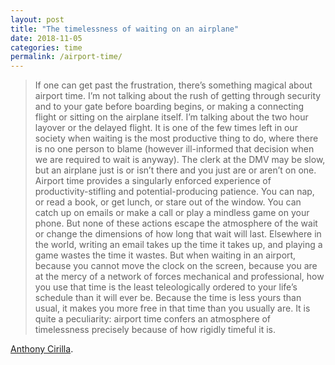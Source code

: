 ```yaml
---
layout: post
title: "The timelessness of waiting on an airplane"
date: 2018-11-05
categories: time
permalink: /airport-time/
---
```


> If one can get past the frustration, there’s something magical about airport time. I’m not talking about the rush of getting through security and to your gate before boarding begins, or making a connecting flight or sitting on the airplane itself. I’m talking about the two hour layover or the delayed flight. It is one of the few times left in our society when waiting is the most productive thing to do, where there is no one person to blame (however ill-informed that decision when we are required to wait is anyway). The clerk at the DMV may be slow, but an airplane just is or isn’t there and you just are or aren’t on one. Airport time provides a singularly enforced experience of productivity-stifling and potential-producing patience. You can nap, or read a book, or get lunch, or stare out of the window. You can catch up on emails or make a call or play a mindless game on your phone. But none of these actions escape the atmosphere of the wait or change the dimensions of how long that wait will last. Elsewhere in the world, writing an email takes up the time it takes up, and playing a game wastes the time it wastes.  But when waiting in an airport, because you cannot move the clock on the screen, because you are at the mercy of a network of forces mechanical and professional, how you use that time is the least teleologically ordered to your life’s schedule than it will ever be. Because the time is less yours than usual, it makes you more free in that time than you usually are. It is quite a peculiarity: airport time confers an atmosphere of timelessness precisely because of how rigidly timeful it is.

[Anthony Cirilla](https://theboethianacolyte.com/2018/10/21/airport-time/).
